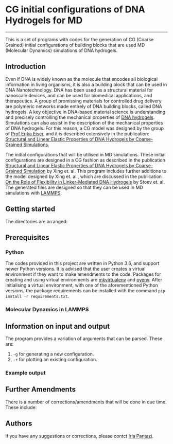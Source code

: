 # **CG initial configurations of DNA Hydrogels for MD**
---

This is a set of programs with codes for the generation of CG
(Coarse Grained) initial configurations of building blocks that 
are used MD (Molecular Dynamics) simulations of DNA hydrogels.

## **Introduction**

Even if DNA is widely known as the molecule that encodes all biological information in living organisms, 
it is also a building block that can be used in DNA Nanotechnology. 
DNA has been used as a structural material for nanoscale devices, and can be 
used for biomedical applications, and therapeutics.
A group of promissing materials for controlled drug delivery are polymeric 
networks made entirely of DNA building blocks, called DNA hydrogels.
A key objective in DNA-based material science is understanding and precisely 
controlling the mechanical properties of 
[DNA hydrogels](https://www.pnas.org/content/pnas/115/32/8137.full.pdf). 
Simulations can also assist in the description of the mechanical properties 
of DNA hydrogels. For this reason, a CG model was designed by the group of 
[Prof Erika Eiser](https://www.phy.cam.ac.uk/directory/eisere), and it is 
described extensively in the publication: 
[Structural and Linear Elastic Properties of DNA Hydrogels by Coarse-Grained 
Simulations](https://christopherjness.github.io/papers/acs.macromol.8b01948.pdf).

The initial configurations that will be utilised in MD 
simulations. These initial configurations are designed in a 
CG fashion as described in the publication 
[Structural and Linear Elastic Properties of DNA Hydrogels by Coarse-Grained Simulation](https://christopherjness.github.io/papers/acs.macromol.8b01948.pdf) by Xing et. al.
This program includes further additions to the model designed by 
Xing et. al., which are discussed in the publication 
[On the Role of Flexibility in Linker-Mediated DNA Hydrogels](https://arxiv.org/pdf/1909.05611.pdf) 
by Stoev et. al.
The generated files are designed so that they can be used 
in MD simulations with [LAMMPS](https://lammps.sandia.gov/).

## **Getting started**
The directories are arranged:

## **Prerequisites**

### **Python**
The codes provided in this project are written in Python 3.6, 
and support newer Python versions.
It is advised that the user creates a virtual environment if 
they want to make amendments to the code. 
Packages for creating and using virtual environments are 
[mkvirtualenv](https://realpython.com/python-virtual-environments-a-primer/) 
and [pyenv](https://realpython.com/intro-to-pyenv/).
After initialising a virtual environment, with one of the aforementioned 
Python versions, the package requirements can be installed with the command 
`pip install -r requirements.txt`.

### **Molecular Dynamics in LAMMPS**

## **Information on input and output**
The program provides a  variation of arguments that can be parsed. 
These are:
1. `-g` for generating a new configuration.
2. `-r` for plotting an existing configuration.


### **Example output**

## **Further Amendments**
There is a number of corrections/amendments that will be done 
in due time. These include:

## **Authors** 
If you have any suggestions or corrections, 
please contct [Iria Pantazi](iria.a.pantazi@gmail.com).


